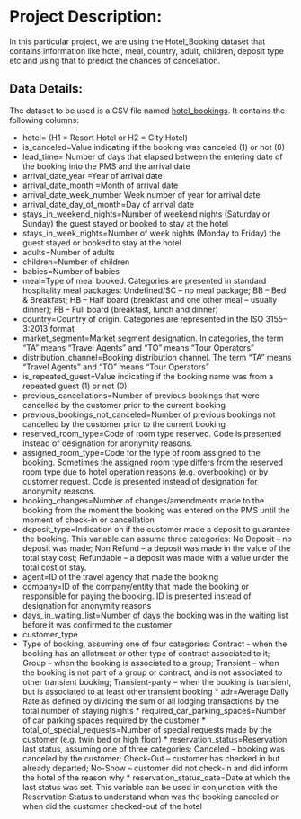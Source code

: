 # Project Description:
  In this particular project, we are using the Hotel_Booking dataset that contains information like hotel, meal, country, adult, children, deposit type etc 
  and using that to predict the chances of cancellation.
  
 ## Data Details:
   The dataset to be used is a CSV file named [hotel_bookings](https://drive.google.com/file/d/1tSoj-gFDHXn7fZnDmMhVNP08-jfTP_VB/view?usp=sharing). It contains the following columns:
   
   * hotel= (H1 = Resort Hotel or H2 = City Hotel)
   * is_canceled=Value indicating if the booking was canceled (1) or not (0)
   * lead_time= Number of days that elapsed between the entering date of the booking into the PMS and the arrival date
   * arrival_date_year =Year of arrival date
   * arrival_date_month =Month of arrival date
   * arrival_date_week_number Week number of year for arrival date
   * arrival_date_day_of_month=Day of arrival date
   * stays_in_weekend_nights=Number of weekend nights (Saturday or Sunday) the guest stayed or booked to stay at the hotel
   * stays_in_week_nights=Number of week nights (Monday to Friday) the guest stayed or booked to stay at the hotel
   * adults=Number of adults
   * children=Number of children
   * babies=Number of babies
   * meal=Type of meal booked. Categories are presented in standard hospitality meal packages: 
           Undefined/SC – no meal package; BB – Bed & Breakfast; HB – Half board (breakfast and one other meal – usually dinner);
           FB – Full board (breakfast, lunch and dinner)
   * country=Country of origin. Categories are represented in the ISO 3155–3:2013 format
   * market_segment=Market segment designation. In categories, the term “TA” means “Travel Agents” and “TO” means “Tour Operators”
   * distribution_channel=Booking distribution channel. The term “TA” means “Travel Agents” and “TO” means “Tour Operators”
   * is_repeated_guest=Value indicating if the booking name was from a repeated guest (1) or not (0)
   * previous_cancellations=Number of previous bookings that were cancelled by the customer prior to the current booking
   * previous_bookings_not_canceled=Number of previous bookings not cancelled by the customer prior to the current booking
   * reserved_room_type=Code of room type reserved. Code is presented instead of designation for anonymity reasons.
   * assigned_room_type=Code for the type of room assigned to the booking. Sometimes the assigned room type differs from the reserved room type 
           due to hotel operation reasons (e.g. overbooking) or by customer request. Code is presented instead of designation for anonymity reasons.
   * booking_changes=Number of changes/amendments made to the booking from the moment the booking was entered 
           on the PMS until the moment of check-in or cancellation
   * deposit_type=Indication on if the customer made a deposit to guarantee the booking. 
           This variable can assume three categories: No Deposit – no deposit was made; 
           Non Refund – a deposit was made in the value of the total stay cost; 
           Refundable – a deposit was made with a value under the total cost of stay.
   * agent=ID of the travel agency that made the booking
   * company=ID of the company/entity that made the booking or responsible for paying the booking. ID is presented instead of designation for anonymity reasons
   * days_in_waiting_list=Number of days the booking was in the waiting list before it was confirmed to the customer
   * customer_type
   * Type of booking, assuming one of four categories:
           Contract - when the booking has an allotment or other type of contract associated to it; 
           Group – when the booking is associated to a group; 
           Transient – when the booking is not part of a group or contract, and is not associated to other transient booking;
           Transient-party – when the booking is transient, but is associated to at least other transient booking
    * adr=Average Daily Rate as defined by dividing the sum of all lodging transactions by the total number of staying nights
    * required_car_parking_spaces=Number of car parking spaces required by the customer
    * total_of_special_requests=Number of special requests made by the customer (e.g. twin bed or high floor)
    * reservation_status=Reservation last status, assuming one of three categories: 
            Canceled – booking was canceled by the customer; 
            Check-Out – customer has checked in but already departed;
            No-Show – customer did not check-in and did inform the hotel of the reason why
    * reservation_status_date=Date at which the last status was set. This variable can be used in conjunction with the Reservation Status to 
            understand when was the booking canceled or when did the customer checked-out of the hotel
